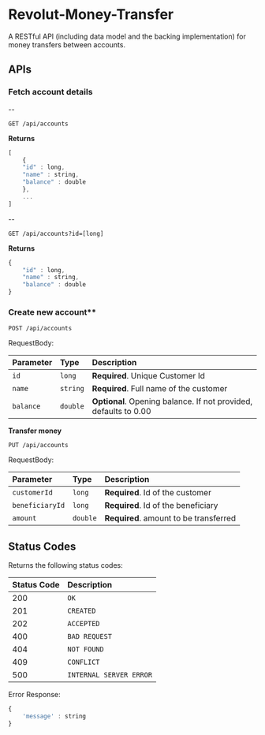# Revolut-Money-Transfer
A RESTful API (including data model and the backing implementation) for money transfers between accounts.

## APIs
### Fetch account details
--
```http
GET /api/accounts
```
**Returns**
```javascript
[
    {
    "id" : long,
    "name" : string,
    "balance" : double
    },
    ...
]
```
--
```http
GET /api/accounts?id=[long]
```
**Returns**
```javascript
{
    "id" : long,
    "name" : string,
    "balance" : double
}
```
### Create new account**
```http
POST /api/accounts
```
RequestBody:

| Parameter | Type | Description |
| :--- | :--- | :--- |
| `id` | `long` |  **Required**. Unique Customer Id  |
| `name` | `string` |  **Required**. Full name of the customer  |
| `balance` | `double` |  **Optional**. Opening balance. If not provided, defaults to 0.00 |

**Transfer money**
```http
PUT /api/accounts
```
RequestBody:

| Parameter | Type | Description |
| :--- | :--- | :--- |
| `customerId` | `long` |  **Required**. Id of the customer  |
| `beneficiaryId` | `long` |  **Required**. Id of the beneficiary  |
| `amount` | `double` |  **Required**. amount to be transferred |


## Status Codes

Returns the following status codes:

| Status Code | Description |
| :--- | :--- |
| 200 | `OK` |
| 201 | `CREATED` |
| 202 | `ACCEPTED` |
| 400 | `BAD REQUEST` |
| 404 | `NOT FOUND` |
| 409 | `CONFLICT` |
| 500 | `INTERNAL SERVER ERROR` |

Error Response:
```javascript
{
    'message' : string
}
```